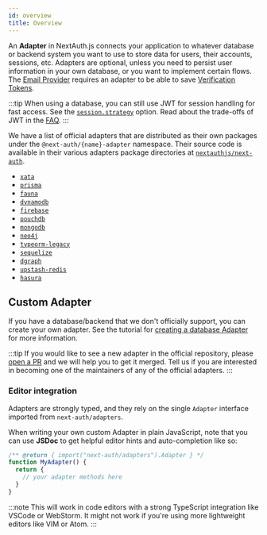 ```yaml
---
id: overview
title: Overview
---
```


An **Adapter** in NextAuth.js connects your application to whatever database or backend system you want to use to store data for users, their accounts, sessions, etc. Adapters are optional, unless you need to persist user information in your own database, or you want to implement certain flows. The [Email Provider](/providers/email) requires an adapter to be able to save [Verification Tokens](/adapters/models#verification-token).

:::tip
When using a database, you can still use JWT for session handling for fast access. See the [`session.strategy`](/configuration/options#session) option. Read about the trade-offs of JWT in the [FAQ](/faq#json-web-tokens).
:::

We have a list of official adapters that are distributed as their own packages under the `@next-auth/{name}-adapter` namespace. Their source code is available in their various adapters package directories at [`nextauthjs/next-auth`](https://github.com/nextauthjs/next-auth/tree/main/packages).

- [`xata`](./xata)
- [`prisma`](./prisma)
- [`fauna`](./fauna)
- [`dynamodb`](./dynamodb)
- [`firebase`](./firebase)
- [`pouchdb`](./pouchdb)
- [`mongodb`](./mongodb)
- [`neo4j`](./neo4j)
- [`typeorm-legacy`](./typeorm)
- [`sequelize`](./sequelize)
- [`dgraph`](./dgraph)
- [`upstash-redis`](./upstash-redis)
- [`hasura`](./hasura)

## Custom Adapter

If you have a database/backend that we don't officially support, you can create your own adapter.
See the tutorial for [creating a database Adapter](/tutorials/creating-a-database-adapter) for more information.

:::tip
If you would like to see a new adapter in the official repository, please [open a PR](https://github.com/nextauthjs/next-auth/issues/new) and we will help you to get it merged. Tell us if you are interested in becoming one of the maintainers of any of the official adapters.
:::

### Editor integration

Adapters are strongly typed, and they rely on the single `Adapter` interface imported from `next-auth/adapters`.

When writing your own custom Adapter in plain JavaScript, note that you can use **JSDoc** to get helpful editor hints and auto-completion like so:

```js
/** @return { import("next-auth/adapters").Adapter } */
function MyAdapter() {
  return {
    // your adapter methods here
  }
}
```

:::note
This will work in code editors with a strong TypeScript integration like VSCode or WebStorm. It might not work if you're using more lightweight editors like VIM or Atom.
:::
